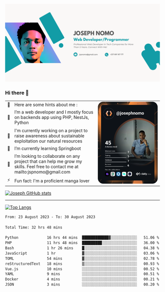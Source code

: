 ![Banner of my profile!](/Joseph_NOMO_NEW.png "Banner")

### Hi there 👋

<!--- | --  | 👋  | Here are some hints about me :                                                                                                 | <td rowspan=6><img src="/devcard.svg" width="400" alt="Joseph NOMO's Dev Card"/></td> |
| --- | --- | ------------------------------------------------------------------------------------------------------------------------------ | ------------------------------------------------------------------------------------- |
| --  | 🔭  | I’m a web developer and I mostly focus on backends app using PHP, NestJs, Python                                               |
| --  | 🦁  | I'm currently working on a project to raise awareness about sustainable exploitation our natural resources                     |
| --  | 🌱  | I’m currently learning Springboot                                                                                              |
| --  | 👯  | I’m looking to collaborate on any project that can help me grow my skills. Feel free to contact me at mailto:jspnomo@gmail.com |
| --  | ⚡  | Fun fact: I'm a proficient manga lover                                                                                         |
--->

<table>
    <tr>
        <td width="1%">👋</td>
        <td width="55%">Here are some hints about me :</td>
        <td rowspan=6 width="44%"><img src="/devcard.svg" width="400" alt="Joseph NOMO's Dev Card"/></td>
    </tr>
    <tr>
        <td>🔭</td>
        <td>I’m a web developer and I mostly focus on backends app using PHP, NestJs, Python</td>
    </tr>
    <tr>
        <td>🦁</td>
        <td>I'm currently working on a project to raise awareness about sustainable exploitation our natural resources</td>
    </tr>
    <tr>
        <td>🌱</td>
        <td>I’m currently learning Springboot</td>
    </tr>
    <tr>
        <td>👯</td>
        <td>I’m looking to collaborate on any project that can help me grow my skills. Feel free to contact me at mailto:jspnomo@gmail.com</td>
    </tr>
    <tr>
        <td>⚡</td>
        <td>Fun fact: I'm a proficient manga lover</td>
    </tr>

</table>

[![Joseph GitHub stats](https://github-readme-stats-seven-sigma-53.vercel.app/api?username=Jspascal)](https://github.com/Jspascal/github-readme-stats)

---

[![Top Langs](https://github-readme-stats-seven-sigma-53.vercel.app/api/top-langs/?username=Jspascal&layout=compact)](https://github.com/Jspascal/github-readme-stats)

<!--START_SECTION:waka-->

```txt
From: 23 August 2023 - To: 30 August 2023

Total Time: 32 hrs 48 mins

Python             16 hrs 44 mins  ████████████▓░░░░░░░░░░░░   51.06 %
PHP                11 hrs 48 mins  █████████░░░░░░░░░░░░░░░░   36.00 %
Bash               1 hr 26 mins    █░░░░░░░░░░░░░░░░░░░░░░░░   04.38 %
JavaScript         1 hr            ▓░░░░░░░░░░░░░░░░░░░░░░░░   03.06 %
TOML               54 mins         ▓░░░░░░░░░░░░░░░░░░░░░░░░   02.78 %
reStructuredText   18 mins         ▒░░░░░░░░░░░░░░░░░░░░░░░░   00.93 %
Vue.js             10 mins         ░░░░░░░░░░░░░░░░░░░░░░░░░   00.52 %
YAML               9 mins          ░░░░░░░░░░░░░░░░░░░░░░░░░   00.51 %
Docker             4 mins          ░░░░░░░░░░░░░░░░░░░░░░░░░   00.21 %
JSON               3 mins          ░░░░░░░░░░░░░░░░░░░░░░░░░   00.20 %
```

<!--END_SECTION:waka-->
